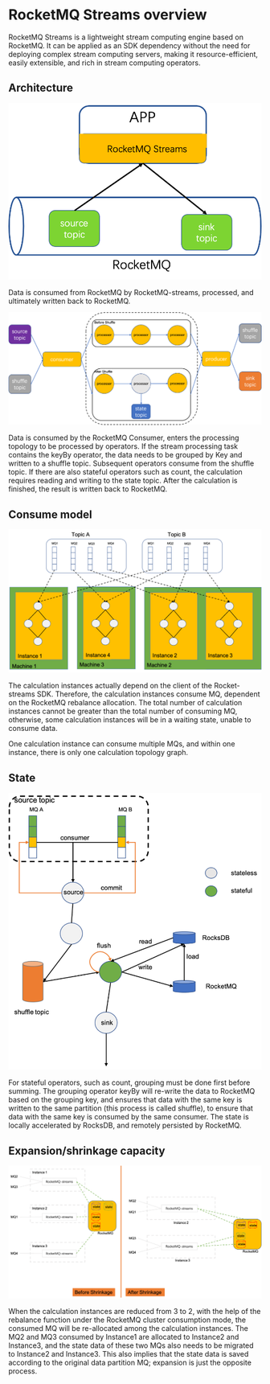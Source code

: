 # RocketMQ Streams overview

RocketMQ Streams is a lightweight stream computing engine based on RocketMQ. It can be applied as an SDK dependency without the need for deploying complex stream computing servers, making it resource-efficient, easily extensible, and rich in stream computing operators.

## Architecture

![总体架构](../picture/33rocketmq-streams/总体-1.png)

Data is consumed from RocketMQ by RocketMQ-streams, processed, and ultimately written back to RocketMQ.

![总体架构](../picture/33rocketmq-streams/总体-2.png)

Data is consumed by the RocketMQ Consumer, enters the processing topology to be processed by operators. If the stream processing task contains the keyBy operator, the data needs to be grouped by Key and written to a shuffle topic. Subsequent operators consume from the shuffle topic. If there are also stateful operators such as count, the calculation requires reading and writing to the state topic. After the calculation is finished, the result is written back to RocketMQ.


## Consume model

![img_2.png](../picture/33rocketmq-streams/消费模型.png)

The calculation instances actually depend on the client of the Rocket-streams SDK. Therefore, the calculation instances consume MQ, dependent on the RocketMQ rebalance allocation. The total number of calculation instances cannot be greater than the total number of consuming MQ, otherwise, some calculation instances will be in a waiting state, unable to consume data.

One calculation instance can consume multiple MQs, and within one instance, there is only one calculation topology graph.

## State

![img_3.png](../picture/33rocketmq-streams/state.png)

For stateful operators, such as count, grouping must be done first before summing. The grouping operator keyBy will re-write the data to RocketMQ based on the grouping key, and ensures that data with the same key is written to the same partition (this process is called shuffle), to ensure that data with the same key is consumed by the same consumer. The state is locally accelerated by RocksDB, and remotely persisted by RocketMQ.


## Expansion/shrinkage capacity

![img.png](../picture/33rocketmq-streams/scale.png)

When the calculation instances are reduced from 3 to 2, with the help of the rebalance function under the RocketMQ cluster consumption mode, the consumed MQ will be re-allocated among the calculation instances. The MQ2 and MQ3 consumed by Instance1 are allocated to Instance2 and Instance3, and the state data of these two MQs also needs to be migrated to Instance2 and Instance3. This also implies that the state data is saved according to the original data partition MQ; expansion is just the opposite process.
